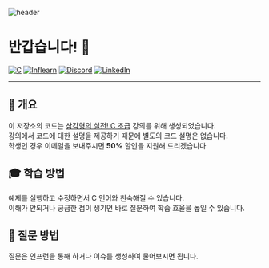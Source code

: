 ![header](https://capsule-render.vercel.app/api?type=waving&color=gradient&height=256&text=삼각형의%20실전!%20C)

# 반갑습니다! 🤗

[![C](https://img.shields.io/badge/c-%2300599C.svg?style=for-the-badge&logo=c&logoColor=white)](https://en.cppreference.com)
[![Inflearn](https://img.shields.io/badge/-Inflearn-brightgreen?style=for-the-badge)]()
[![Discord](https://img.shields.io/badge/Discord-%235865F2.svg?style=for-the-badge&logo=discord&logoColor=white)](https://discord.gg/vRw6xDUPKA)
[![LinkedIn](https://img.shields.io/badge/linkedin-%230077B5.svg?style=for-the-badge&logo=linkedin&logoColor=white)](https://www.linkedin.com/in/djang-88b01b91)

------------------------------------------------------------------------------------------------------------------------

## 📖 개요

이 저장소의 코드는 [삼각형의 실전! C 초급]() 강의를 위해 생성되었습니다. \
강의에서 코드에 대한 설명을 제공하기 때문에 별도의 코드 설명은 없습니다. \
학생인 경우 이메일을 보내주시면 **50%** 할인을 지원해 드리겠습니다.

## 🎓 학습 방법

예제를 실행하고 수정하면서 C 언어와 친숙해질 수 있습니다. \
이해가 안되거나 궁금한 점이 생기면 바로 질문하여 학습 효율을 높일 수 있습니다.

## 🙋 질문 방법

질문은 인프런을 통해 하거나 이슈를 생성하여 물어보시면 됩니다.
